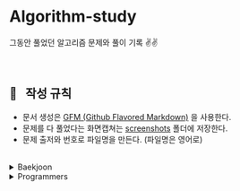 # Algorithm-study
그동안 풀었던 알고리즘 문제와 풀이 기록 ✌️✌️

<br/>

## 📌 &nbsp; 작성 규칙

- 문서 생성은 [GFM (Github Flavored Markdown)](https://help.github.com/en/github/writing-on-github) 을 사용한다.
- 문제를 다 풀었다는 화면캡쳐는 [screenshots](https://github.com/ChoiEunji0114/Algorithm-study/tree/master/posts/screenshots) 폴더에 저장한다. 
- 문제 출저와 번호로 파일명을 만든다. (파일명은 영어로)

<br/>

<details>
  <summary> Baekjoon </summary>

 <br/>

- [2178: 미로탐색](https://github.com/ChoiEunji0114/Algorithm-study/blob/master/posts/boj-2178.md)
- [2667: 단지번호 붙이기](https://github.com/ChoiEunji0114/Algorithm-study/blob/master/posts/boj-2667.md)
- [7576: 토마토](https://github.com/ChoiEunji0114/Algorithm-study/blob/master/posts/boj-7576.md)
- [1260: DFS와 BFS](https://github.com/ChoiEunji0114/Algorithm-study/blob/master/posts/boj-1260.md)
- [1697: 숨바꼭질](https://github.com/ChoiEunji0114/Algorithm-study/blob/master/posts/boj-1697.md)
- [1463: 1로 만들기](https://github.com/ChoiEunji0114/Algorithm-study/blob/master/posts/boj-1463.md)
- [9095: 1 2 3 더하기](https://github.com/ChoiEunji0114/Algorithm-study/blob/master/posts/boj-9095.md)
- [1003: 피보나치 함수](https://github.com/ChoiEunji0114/Algorithm-study/blob/master/posts/boj-1003.md)
- [2579: 계단 오르기](https://github.com/ChoiEunji0114/Algorithm-study/blob/master/posts/boj-2579.md)
- [1149: RGB거리](https://github.com/ChoiEunji0114/Algorithm-study/blob/master/posts/boj-1149.md)
- [1012: 유기농 배추](https://github.com/ChoiEunji0114/Algorithm-study/blob/master/posts/boj-1012.md)
- [11403: 경로 찾기](https://github.com/ChoiEunji0114/Algorithm-study/blob/master/posts/boj-11403.md)
- [11724: 연결 요소의 개수](https://github.com/ChoiEunji0114/Algorithm-study/blob/master/posts/boj-11724.md)
- [2583: 영역 구하기](https://github.com/ChoiEunji0114/Algorithm-study/blob/master/posts/boj-2583.md)
- [2468: 안전 영역](https://github.com/ChoiEunji0114/Algorithm-study/blob/master/posts/boj-2468.md)
- [7562: 나이트의 이동](https://github.com/ChoiEunji0114/Algorithm-study/blob/master/posts/boj-7562.md)
- [10026: 적록색약](https://github.com/ChoiEunji0114/Algorithm-study/blob/master/posts/boj-10026.md)
- [1389: 케빈 베이컨의 6단계 법칙](https://github.com/ChoiEunji0114/Algorithm-study/blob/master/posts/boj-1389.md)
- [2644: 촌수계산](https://github.com/ChoiEunji0114/Algorithm-study/blob/master/posts/boj-2644.md)
- [1987: 알파벳](https://github.com/ChoiEunji0114/Algorithm-study/blob/master/posts/boj-1987.md)
- [2206: 벽 부수고 이동하기](https://github.com/ChoiEunji0114/Algorithm-study/blob/master/posts/boj-2206.md)
- [2573: 빙산](https://github.com/ChoiEunji0114/Algorithm-study/blob/master/posts/boj-2573.md)
- [2146: 다리 만들기](https://github.com/ChoiEunji0114/Algorithm-study/blob/master/posts/boj-2146.md)
- [2309: 일곱 난쟁이](https://github.com/ChoiEunji0114/Algorithm-study/blob/master/posts/boj-2309.md)
- [14501: 퇴사](https://github.com/ChoiEunji0114/Algorithm-study/blob/master/posts/boj-14501.md)
- [9466: 텀 프로젝트](https://github.com/ChoiEunji0114/Algorithm-study/blob/master/posts/boj-9466.md)
- [14502: 연구소](https://github.com/ChoiEunji0114/Algorithm-study/blob/master/posts/boj-14502.md)
- [1929: 소수 구하기](https://github.com/ChoiEunji0114/Algorithm-study/blob/master/posts/boj-1929.md)
- [11399: ATM](https://github.com/ChoiEunji0114/Algorithm-study/blob/master/posts/boj-11399.md)
- [11047: 동전0](https://github.com/ChoiEunji0114/Algorithm-study/blob/master/posts/boj-11047.md)
- [1931: 회의실배정](https://github.com/ChoiEunji0114/Algorithm-study/blob/master/posts/boj-1931.md)
- [5585: 거스름돈](https://github.com/ChoiEunji0114/Algorithm-study/blob/master/posts/boj-5585.md)
- [2217: 로프](https://github.com/ChoiEunji0114/Algorithm-study/blob/master/posts/boj-2217.md)
- [1932: 정수 삼각형](https://github.com/ChoiEunji0114/Algorithm-study/blob/master/posts/boj-1932.md)
- [2156: 포도주 시식](https://github.com/ChoiEunji0114/Algorithm-study/blob/master/posts/boj-2156.md)
- [1912: 연속합](https://github.com/ChoiEunji0114/Algorithm-study/blob/master/posts/boj-1912.md)
- [11559: Puyo puyo](https://github.com/ChoiEunji0114/Algorithm-study/blob/master/posts/boj-11559.md)
- [1182: 부분 수열의 합](https://github.com/ChoiEunji0114/Algorithm-study/blob/master/posts/boj-1182.md)
- [2606 : 바이러스](https://github.com/ChoiEunji0114/Algorithm-study/blob/master/posts/boj-2606.md)
- [4963 : 섬의 개수](https://github.com/ChoiEunji0114/Algorithm-study/blob/master/posts/boj-4963.md)
- [2748 : 피보나치 수 2](https://github.com/choidam/Algorithm-study/blob/master/posts/boj-2748.md)
- [11053 : 가장 긴 증가하는 부분 수열](https://github.com/choidam/Algorithm-study/blob/master/posts/boj-11053.md)
- [1753 : 최단경로](https://github.com/choidam/Algorithm-study/blob/master/posts/boj-1753.md)
- [1916 : 최소비용 구하기](https://github.com/choidam/Algorithm-study/blob/master/posts/boj-1916.md)
- [10870 : 피보나치수 5](https://github.com/choidam/Algorithm-study/blob/master/posts/boj-10870.md)
- [11725 : 트리의 부모 찾기](https://github.com/choidam/Algorithm-study/blob/master/posts/boj-11725.md)
- [3055 : 탈출](https://github.com/choidam/Algorithm-study/blob/master/posts/boj-3055.md)
- [2589 : 보물섬](https://github.com/choidam/Algorithm-study/blob/master/posts/boj-2589.md)
- [2839 : 설탕 배달](https://github.com/choidam/Algorithm-study/blob/master/posts/boj-2839.md)
- [16236 : 아기 상어](https://github.com/choidam/Algorithm-study/blob/master/posts/boj-16236.md)
- [11052 : 카드 구매하기](https://github.com/choidam/Algorithm-study/blob/master/posts/boj-11052.md)
- [2798 : 블랙잭](https://github.com/choidam/Algorithm-study/blob/master/posts/boj-2798.md)
- [1937 : 욕심쟁이 판다](https://github.com/choidam/Algorithm-study/blob/master/posts/boj-1937.md)
- [2231 : 분해합](https://github.com/choidam/Algorithm-study/blob/master/posts/boj-2231.md)
- [10451 : 순열 사이클](https://github.com/choidam/Algorithm-study/blob/master/posts/boj-10451.md)
- [13460 : 구슬 탈출2](https://github.com/choidam/Algorithm-study/blob/master/posts/boj-13460.md)
- [1541 : 잃어버린 괄호](https://github.com/choidam/Algorithm-study/blob/master/posts/boj-1541.md)
- [1167 : 트리의 지름](https://github.com/choidam/Algorithm-study/blob/master/posts/boj-1167.md)
- [2529 : 부등호](https://github.com/choidam/Algorithm-study/blob/master/posts/boj-2529.md)
- [1339 : 단어 수학](https://github.com/choidam/Algorithm-study/blob/master/posts/boj-1339.md)
- [6603 : 로또](https://github.com/choidam/Algorithm-study/blob/master/posts/boj-6603.md)
- [14225 : 부분 수열의 합](https://github.com/choidam/Algorithm-study/blob/master/posts/boj-14225.md)
- [14888 : 연산자 끼워넣기](https://github.com/choidam/Algorithm-study/blob/master/posts/boj-14888.md)
- [15658 : 연산자 끼워넣기(2)](https://github.com/choidam/Algorithm-study/blob/master/posts/boj-15658.md)
- [14500 : 테트로미노](https://github.com/choidam/Algorithm-study/blob/master/posts/boj-14500.md)
- [16197 : 두 동전](https://github.com/choidam/Algorithm-study/blob/master/posts/boj-16197.md)
- [9663 : N-Queen](https://github.com/choidam/Algorithm-study/blob/master/posts/boj-9663.md)
- [2580 : 스도쿠](https://github.com/choidam/Algorithm-study/blob/master/posts/boj-2580.md)
- [16928 : 뱀과 사다리 문제](https://github.com/choidam/Algorithm-study/blob/master/posts/boj-16928.md)
- [16948 : 데스 나이트](https://github.com/choidam/Algorithm-study/blob/master/posts/boj-16948.md)

</details>

<details>
  <summary> Programmers </summary>

 <br/>

- [가운데 글자 가져오기](https://github.com/ChoiEunji0114/Algorithm-study/blob/master/posts/programmers_12903.md)
- [완주하지 못한 선수](https://github.com/ChoiEunji0114/Algorithm-study/blob/master/posts/programmers_42576.md)
- [두 정수 사이의 합](https://github.com/ChoiEunji0114/Algorithm-study/blob/master/posts/programmers_12912.md)
- [모의고사](https://github.com/ChoiEunji0114/Algorithm-study/blob/master/posts/programmers_42840.md)
- [2016년](https://github.com/ChoiEunji0114/Algorithm-study/blob/master/posts/programmers_12901.md)
- [k번째수](https://github.com/ChoiEunji0114/Algorithm-study/blob/master/posts/programmers_42748.md)
- [서울에서 김서방 찾기](https://github.com/ChoiEunji0114/Algorithm-study/blob/master/posts/programmers_12919.md)
- [체육복](https://github.com/ChoiEunji0114/Algorithm-study/blob/master/posts/programmers_42862.md)
- [수박수박수박수박수?](https://github.com/ChoiEunji0114/Algorithm-study/blob/master/posts/programmers_12922.md)
- [문자열을 정수로](https://github.com/ChoiEunji0114/Algorithm-study/blob/master/posts/programmers_12925.md)
- [2020 카카오공채 문자열 압축](https://github.com/ChoiEunji0114/Algorithm-study/blob/master/posts/programmers_60057.md)
- [2018 kakao blind recruiment 1차 비밀지도](https://github.com/ChoiEunji0114/Algorithm-study/blob/master/posts/programmers_17681.md)
- [2018 kakao blind recruiment 1차 다트게임](https://github.com/ChoiEunji0114/Algorithm-study/blob/master/posts/programmers_17682.md)
- [2019 kakao blind recruiment 실패율](https://github.com/ChoiEunji0114/Algorithm-study/blob/master/posts/programmers_42889.md)
- [서머코딩/윈터코딩(~2018) 예산](https://github.com/ChoiEunji0114/Algorithm-study/blob/master/posts/programmers_42889.md)
- [기능개발](https://github.com/ChoiEunji0114/Algorithm-study/blob/master/posts/programmers_42586.md)
- [프린터](https://github.com/ChoiEunji0114/Algorithm-study/blob/master/posts/programmers_42587.md)
- [탑](https://github.com/ChoiEunji0114/Algorithm-study/blob/master/posts/programmers_42588.md)
- [주식가격](https://github.com/ChoiEunji0114/Algorithm-study/blob/master/posts/programmers_42584.md)
- [전화번호 목록](https://github.com/ChoiEunji0114/Algorithm-study/blob/master/posts/programmers_42577.md)
- [최댓값과 최솟값](https://github.com/ChoiEunji0114/Algorithm-study/blob/master/posts/programmers_12939.md)
- [H index](https://github.com/ChoiEunji0114/Algorithm-study/blob/master/posts/programmers_42747.md)
- [124 나라의 숫자](https://github.com/ChoiEunji0114/Algorithm-study/blob/master/posts/programmers_12899.md)
- [가장 큰 수](https://github.com/ChoiEunji0114/Algorithm-study/blob/master/posts/programmers_42746.md)
- [타겟 넘버](https://github.com/ChoiEunji0114/Algorithm-study/blob/master/posts/programmers_43165.md)
- [카펫](https://github.com/ChoiEunji0114/Algorithm-study/blob/master/posts/programmers_42842.md)
- [다음 큰 숫자](https://github.com/ChoiEunji0114/Algorithm-study/blob/master/posts/programmers_12911.md)
- [서머코딩/윈터코딩(~2018) 스킬트리](https://github.com/ChoiEunji0114/Algorithm-study/blob/master/posts/programmers_49993.md)
- [숫자의 표현](https://github.com/ChoiEunji0114/Algorithm-study/blob/master/posts/programmers_12924.md)
- [땅 따먹기](https://github.com/ChoiEunji0114/Algorithm-study/blob/master/posts/programmers_12913.md)
- [위장](https://github.com/ChoiEunji0114/Algorithm-study/blob/master/posts/programmers_42578.md)
- [큰 수 만들기](https://github.com/ChoiEunji0114/Algorithm-study/blob/master/posts/programmers_42883.md)
- [JadenCase 문자열 만들기](https://github.com/ChoiEunji0114/Algorithm-study/blob/master/posts/programmers_12951.md)
- [2017 카카오예선 카카오프렌즈 컬러링북](https://github.com/ChoiEunji0114/Algorithm-study/blob/master/posts/programmers_1829.md)
- [소수 찾기](https://github.com/ChoiEunji0114/Algorithm-study/blob/master/posts/programmers_42839.md)
- [서머코딩/윈터코딩(2019) 멀쩡한 사각형](https://github.com/ChoiEunji0114/Algorithm-study/blob/master/posts/programmers_62048.md)
- [N개의 최소공배수](https://github.com/ChoiEunji0114/Algorithm-study/blob/master/posts/programmers_12953.md)
- [올바른 괄호](https://github.com/ChoiEunji0114/Algorithm-study/blob/master/posts/programmers_12909.md)
- [행렬의 곱셈](https://github.com/ChoiEunji0114/Algorithm-study/blob/master/posts/programmers_12949.md)
- [더 맵게](https://github.com/ChoiEunji0114/Algorithm-study/blob/master/posts/programmers_42626.md)
- [구명보트](https://github.com/ChoiEunji0114/Algorithm-study/blob/master/posts/programmers_42885.md)
- [나누어 떨어지는 숫자 배열](https://github.com/ChoiEunji0114/Algorithm-study/blob/master/posts/programmers_12910.md)
- [같은숫자](https://github.com/ChoiEunji0114/Algorithm-study/blob/master/posts/programmers_12906.md)
- [2019 카카오 인턴십 : 크레인 인형뽑기 게임 ](https://github.com/ChoiEunji0114/Algorithm-study/blob/master/posts/programmers_64601.md)
- [하샤드 수 ](https://github.com/ChoiEunji0114/Algorithm-study/blob/master/posts/programmers_12947.md)
- [2020 카카오 인턴십 : 키패드 누르기 ](https://github.com/ChoiEunji0114/Algorithm-study/blob/master/posts/programmers_67256.md)
- [다리를 지나는 트럭 ](https://github.com/ChoiEunji0114/Algorithm-study/blob/master/posts/programmers_42583.md)
- [2017 팁스타운 : 짝지어 제거하기](https://github.com/ChoiEunji0114/Algorithm-study/blob/master/posts/programmers_12973.md)
- [Summer/Winter Coding(~2018) : 점프와 순간 이동](https://github.com/ChoiEunji0114/Algorithm-study/blob/master/posts/programmers_12980.md)
- [Summer/Winter Coding(~2018) : 영어 끝말잇기 이동](https://github.com/ChoiEunji0114/Algorithm-study/blob/master/posts/programmers_12981.md)
- [Summer/Winter Coding(~2018) : 소수 만들기](https://github.com/choidam/Algorithm-study/blob/master/posts/programmers_12977.md)
- [2018 kakao blind recruiment : 뉴스 클러스팅](https://github.com/choidam/Algorithm-study/blob/master/posts/programmers_17677.md)
- [2019 kakao blind recruiment : 오픈채팅방](https://github.com/choidam/Algorithm-study/blob/master/posts/programmers_42888.md)
- [2017 팁스타운 : 예상 대진표](https://github.com/choidam/Algorithm-study/blob/master/posts/programmers_12985.md)
- [2018 kakao blind recruiment : 프렌즈 4블록](https://github.com/choidam/Algorithm-study/blob/master/posts/programmers_17679.md)
- [2018 kakao blind recruiment 3차 : 방금그곡](https://github.com/choidam/Algorithm-study/blob/master/posts/programmers_17683.md)
- [2018 kakao blind recruiment : 캐시](https://github.com/choidam/Algorithm-study/blob/master/posts/programmers_17680.md)
- [2018 kakao blind recruiment : 파일명 정렬](https://github.com/choidam/Algorithm-study/blob/master/posts/programmers_17686.md)
- [2018 kakao blind recruiment : 압축](https://github.com/choidam/Algorithm-study/blob/master/posts/programmers_17684.md)
- [2020 kakao blind recruiment : 괄호 변환](https://github.com/choidam/Algorithm-study/blob/master/posts/programmers_60058.md)
- [네트워크](https://github.com/choidam/Algorithm-study/blob/master/posts/programmers_43162.md)
- [단어 변환](https://github.com/choidam/Algorithm-study/blob/master/posts/programmers_43163.md)
- [두 개 뽑아서 더하기](https://github.com/choidam/Algorithm-study/blob/master/posts/programmers_68644.md)
- [내적](https://github.com/choidam/Algorithm-study/blob/master/posts/programmers_70128.md)
- [3진법 뒤집기](https://github.com/choidam/Algorithm-study/blob/master/posts/programmers_68935.md)
- [2019 카카오 개발자 겨울 인턴십 : 튜플](https://github.com/choidam/Algorithm-study/blob/master/posts/programmers_64065.md)

</details>

